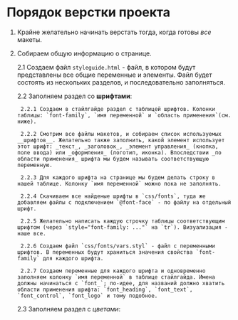 # Порядок верстки проекта

1. Крайне желательно начинать верстать тогда, когда готовы _все_ макеты.

2. Собираем общую информацию о странице.

	2.1 Создаем файл `styleguide.html` - файл, в котором будут представлены все общие переменные и элементы. Файл будет состоять из нескольких разделов, и последовательно заполняться.

	2.2 Заполняем раздел со __шрифтами__:

		2.2.1 Создаем в стайлгайде раздел с таблицей шрифтов. Колонки таблицы: `font-family`, `имя переменной` и `область применения`(см. ниже).

		2.2.2 Смотрим все файлы макетов, и собираем список используемых __шрифтов__. Желательно также заполнить, какой элемент использует этот шрифт: _текст_, _заголовок_, _элемент управления_ (кнопка, поле ввода) или _оформления_ (логотип, иконка). Впоследствии _по области применения_ шрифта мы будем называть соответствующую переменную.

		2.2.3 Для каждого шрифта на странице мы будем делать строку в нашей таблице. Колонку `имя переменной` можно пока не заполнять.

		2.2.4 Скачиваем все найденые шрифты в `css/fonts`, туда же добавляем файлы с подключением `@font-face` - по файлу на отдельный шрифт.

		2.2.5 Желательно написать каждую строчку таблицы соответствующим шрифтом (через `style="font-family: ..."` на `tr`). Визуализация - наше все.

		2.2.6 Создаем файл `css/fonts/vars.styl` - файл с переменными шрифтов. В переменных будут храниться значения свойства `font-family` для каждого шрифта.

		2.2.7 Создаем переменные для каждого шрифта и одновременно заполняем колонку `имя переменной` в таблице стайлгайда. Имена должны начинаться с `font_`; по-идее, для названий должно хватить области применения шрифта: `font_heading`, `font_text`, `font_control`, `font_logo` и тому подобное.

	2.3 Заполняем раздел с _цветами_: